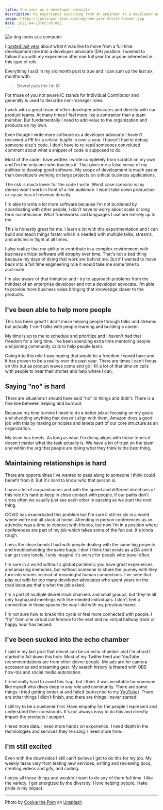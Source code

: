 ```yaml
---
title: One year as a developer advocate
description: My experience switching from an engineer to a developer advocate
image: https://justingarrison.com/img/one-year-devrel-banner.jpg
date: 2021-04-23T00:00:00Z
---
```

![a dog looks at a computer](../../img/one-year-devrel-banner.jpg)

I [posted last year](https://www.justingarrison.com/blog/2020-07-23-dev-to-devrel/) about what it was like to move from a full time development role into a developer advocate (DA) position.
I wanted to follow it up with my experience after one full year for anyone interested in this type of role.

Everything I said in my six month post is true and I can sum up the last six months with.

>Devrel puts the I in IC

For those of you not aware IC stands for Individual Contributor and generally is used to describe non-manager roles.

I work with a great team of other developer advocates and directly with our product teams.
At many times I feel more like a contractor than a team member.
But fundamentally I need to add value to the organization and products on my own.

Even though I write more software as a developer advocate I haven't reviewed a PR for a critical bugfix in over a year.
I haven't had to debug someone else's code.
I don't have to re-read someones convoluted comment about what a snippet of code is supposed to do.

Most of the code I have written I wrote completely from scratch on my own and I'm the only one who touches it.
That gives me a false sense of my abilities to develop good software.
My scope of development is much easier than developers working on large projects on critical business applications.

The risk is much lower for the code I write.
Worst case scenario is my demos won't work in front of a live audience.
I won't take down production or cause loss of revenue directly.

I'm able to write a lot more software because I'm not burdened by coordinating with other people, I don't have to worry about scale or long term maintenance.
What frameworks and languages I use are entirely up to me.

This is honestly great for me.
I learn a lot with this experimentation and I can build and teach things faster which is needed with multiple talks, streams, and articles in flight at all times.

I also realize that my ability to contribute in a complex environment with business critical software will atrophy over time.
That's not a bad thing because my days of doing that work are behind me.
But if I wanted to move back into a full time engineering role it would take me some time to acclimate.

I'm also aware of that limitation and I try to approach problems from the mindset of an enterprise developer and not a developer advocate.
I'm able to provide more business value bringing that knowledge closer to the products.

## I've been able to help more people

This has been great!
I don't mean helping people through talks and streams but actually 1-on-1 talks with people learning and building a career.

My time is up to me to schedule and prioritize and I haven't had that freedom for a long time.
I've been spending extra time mentoring people and joining community calls to help people learn.

Going into this role I was hoping that would be a freedom I would have and it has proven to be a reality over the past year.
There are times I can't focus on this but as product waves come and go I fill a lot of that time on calls with people to hear their stories and help where I can.

## Saying "no" is hard
There are situations I should have said "no" to things and didn't.
There is a fine line between helping and burnout.

Because my time is mine I need to do a better job at focusing on my goals and shedding anything that doesn't align with them.
Amazon does a good job with this by making principles and tenets part of our core structure as an organization.

My team has tenets.
As long as what I'm doing aligns with those tenets it doesn't matter what the task actually is.
We have a lot of trust on the team and within the org that people are doing what they think is the best thing.

## Maintaining relationships is hard
There are opportunities I've wanted to pass along to someone I think could benefit from it.
But it's hard to know _who_ that person is.

I have a lot of acquaintances and with the speed and different directions of this role it's hard to keep in close contact with people.
If our paths don't cross often we usually just see each other in passing as we start the next thing.

COVID has exacerbated this problem but I'm sure it still exists in a world where we're not all stuck at home.
Attending in person conferences as an attendee was a time to connect with friends, but now I'm in a position where conferences are part of my job which takes some of the fun out.
It's kinda rough.

I miss the close bonds I had with people dealing with the same big projects and troubleshooting the same bugs.
I don't think that exists as a DA and it can get very lonely.
I only imagine it's worse for people who travel often.

I'm sure in a world without a global pandemic you have great experiences and amazing memories, but without someone to share the journey with they turn into stories instead of meaningful human connections.
I've seen that play out with far too many developer advocates who spent years on the road because that's what the job asked.

I'm a part of multiple devrel slack channels and small groups, but they're all only haphazard meetings with like-minded individuals.
I don't feel a connection in those spaces the way I did with my previous teams.

I'm not sure how to break this cycle or feel more connected with people.
I "fly" from one virtual conference to the next and no virtual hallway track or happy hour has helped.

## I've been sucked into the echo chamber
I said in my last post that devrel can be an echo chamber and I'm afraid I started to fall down this hole.
Most of my Twitter feed and YouTube recommendations are from other devrel people.
My ads are for camera accessories and streaming gear.
My search history is littered with OBS how-tos and social media automation.

I tried really hard to avoid this trap, but I think it was inevitable for someone like myself who dives deep in any role and community.
There are some things I tried getting better at and failed (subscribe to my [YouTube](https://youtube.com/c/JustinGarrison)).
There are other things I didn't finish, and there are things I never started.

I still try to be a customer first.
Have empathy for the people I represent and understand their constraints.
It's not always easy to do this and directly impact the products I support.

I need more data.
I need more hands on experience.
I need depth in the technologies and services they're using.
I need more time.

## I'm still excited
Even with the downsides I still can't believe I get to do this for my job.
My weekly tasks vary from testing new services, writing and reviewing docs, creating videos and gifs, and coding.

I enjoy all those things and wouldn't want to do any of them full time.
I like the variety.
I get energized by the diversity.
I love helping people.
I take pride in my impact.

---

Photo by <a href="https://unsplash.com/@cookiethepom">Cookie the Pom</a> on <a href="https://unsplash.com/s/photos/alone-computer">Unsplash</a>

